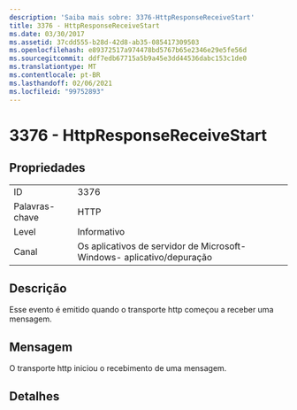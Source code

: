 ```yaml
---
description: 'Saiba mais sobre: 3376-HttpResponseReceiveStart'
title: 3376 - HttpResponseReceiveStart
ms.date: 03/30/2017
ms.assetid: 37cdd555-b28d-42d8-ab35-085417309503
ms.openlocfilehash: e89372517a974478bd5767b65e2346e29e5fe56d
ms.sourcegitcommit: ddf7edb67715a5b9a45e3dd44536dabc153c1de0
ms.translationtype: MT
ms.contentlocale: pt-BR
ms.lasthandoff: 02/06/2021
ms.locfileid: "99752893"
---
```

# <a name="3376---httpresponsereceivestart"></a>3376 - HttpResponseReceiveStart

## <a name="properties"></a>Propriedades  
  
|||  
|-|-|  
|ID|3376|  
|Palavras-chave|HTTP|  
|Level|Informativo|  
|Canal|Os aplicativos de servidor de Microsoft-Windows- aplicativo/depuração|  
  
## <a name="description"></a>Descrição  

 Esse evento é emitido quando o transporte http começou a receber uma mensagem.  
  
## <a name="message"></a>Mensagem  

 O transporte http iniciou o recebimento de uma mensagem.  
  
## <a name="details"></a>Detalhes
